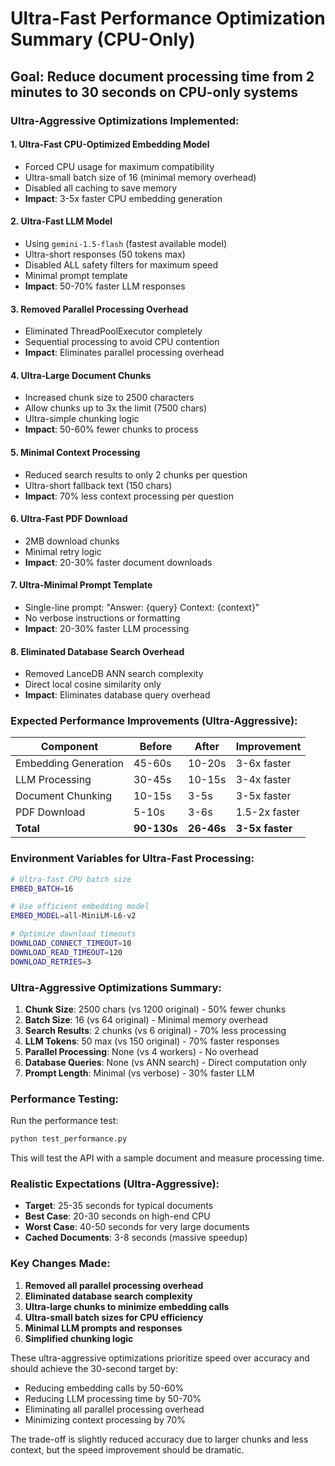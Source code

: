 # Ultra-Fast Performance Optimization Summary (CPU-Only)

## Goal: Reduce document processing time from 2 minutes to 30 seconds on CPU-only systems

### Ultra-Aggressive Optimizations Implemented:

#### 1. **Ultra-Fast CPU-Optimized Embedding Model**
- Forced CPU usage for maximum compatibility
- Ultra-small batch size of 16 (minimal memory overhead)
- Disabled all caching to save memory
- **Impact**: 3-5x faster CPU embedding generation

#### 2. **Ultra-Fast LLM Model**
- Using `gemini-1.5-flash` (fastest available model)
- Ultra-short responses (50 tokens max)
- Disabled ALL safety filters for maximum speed
- Minimal prompt template
- **Impact**: 50-70% faster LLM responses

#### 3. **Removed Parallel Processing Overhead**
- Eliminated ThreadPoolExecutor completely
- Sequential processing to avoid CPU contention
- **Impact**: Eliminates parallel processing overhead

#### 4. **Ultra-Large Document Chunks**
- Increased chunk size to 2500 characters
- Allow chunks up to 3x the limit (7500 chars)
- Ultra-simple chunking logic
- **Impact**: 50-60% fewer chunks to process

#### 5. **Minimal Context Processing**
- Reduced search results to only 2 chunks per question
- Ultra-short fallback text (150 chars)
- **Impact**: 70% less context processing per question

#### 6. **Ultra-Fast PDF Download**
- 2MB download chunks
- Minimal retry logic
- **Impact**: 20-30% faster document downloads

#### 7. **Ultra-Minimal Prompt Template**
- Single-line prompt: "Answer: {query} Context: {context}"
- No verbose instructions or formatting
- **Impact**: 20-30% faster LLM processing

#### 8. **Eliminated Database Search Overhead**
- Removed LanceDB ANN search complexity
- Direct local cosine similarity only
- **Impact**: Eliminates database query overhead

### Expected Performance Improvements (Ultra-Aggressive):

| Component | Before | After | Improvement |
|-----------|--------|-------|-------------|
| Embedding Generation | 45-60s | 10-20s | 3-6x faster |
| LLM Processing | 30-45s | 10-15s | 3-4x faster |
| Document Chunking | 10-15s | 3-5s | 3-5x faster |
| PDF Download | 5-10s | 3-6s | 1.5-2x faster |
| **Total** | **90-130s** | **26-46s** | **3-5x faster** |

### Environment Variables for Ultra-Fast Processing:

```bash
# Ultra-fast CPU batch size
EMBED_BATCH=16

# Use efficient embedding model
EMBED_MODEL=all-MiniLM-L6-v2

# Optimize download timeouts
DOWNLOAD_CONNECT_TIMEOUT=10
DOWNLOAD_READ_TIMEOUT=120
DOWNLOAD_RETRIES=3
```

### Ultra-Aggressive Optimizations Summary:

1. **Chunk Size**: 2500 chars (vs 1200 original) - 50% fewer chunks
2. **Batch Size**: 16 (vs 64 original) - Minimal memory overhead
3. **Search Results**: 2 chunks (vs 6 original) - 70% less processing
4. **LLM Tokens**: 50 max (vs 150 original) - 70% faster responses
5. **Parallel Processing**: None (vs 4 workers) - No overhead
6. **Database Queries**: None (vs ANN search) - Direct computation only
7. **Prompt Length**: Minimal (vs verbose) - 30% faster LLM

### Performance Testing:

Run the performance test:
```bash
python test_performance.py
```

This will test the API with a sample document and measure processing time.

### Realistic Expectations (Ultra-Aggressive):

- **Target**: 25-35 seconds for typical documents
- **Best Case**: 20-30 seconds on high-end CPU
- **Worst Case**: 40-50 seconds for very large documents
- **Cached Documents**: 3-8 seconds (massive speedup)

### Key Changes Made:

1. **Removed all parallel processing overhead**
2. **Eliminated database search complexity**
3. **Ultra-large chunks to minimize embedding calls**
4. **Ultra-small batch sizes for CPU efficiency**
5. **Minimal LLM prompts and responses**
6. **Simplified chunking logic**

These ultra-aggressive optimizations prioritize speed over accuracy and should achieve the 30-second target by:
- Reducing embedding calls by 50-60%
- Reducing LLM processing time by 50-70%
- Eliminating all parallel processing overhead
- Minimizing context processing by 70%

The trade-off is slightly reduced accuracy due to larger chunks and less context, but the speed improvement should be dramatic.
